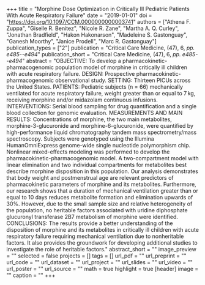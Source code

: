 +++
title = "Morphine Dose Optimization in Critically Ill Pediatric Patients With Acute Respiratory Failure"
date = "2019-01-01"
doi = "https://doi.org/10.1097/CCM.0000000000003741"
authors = ["Athena F. Zuppa", "Giselle R. Benitez", "Nicole R. Zane", "Martha A. Q. Curley", "Jonathan Bradfield", "Hakon Hakonarson", "Madeleine S. Gastonguay", "Ganesh Moorthy", "Janice Prodell", "Marc R. Gastonguay"]
publication_types = ["2"]
publication = "Critical Care Medicine, (47), 6, _pp. e485--e494_"
publication_short = "Critical Care Medicine, (47), 6, _pp. e485--e494_"
abstract = "OBJECTIVE: To develop a pharmacokinetic-pharmacogenomic population model of morphine in critically ill children with acute respiratory failure. DESIGN: Prospective pharmacokinetic-pharmacogenomic observational study. SETTING: Thirteen PICUs across the United States. PATIENTS: Pediatric subjects (n = 66) mechanically ventilated for acute respiratory failure, weight greater than or equal to 7 kg, receiving morphine and/or midazolam continuous infusions. INTERVENTIONS: Serial blood sampling for drug quantification and a single blood collection for genomic evaluation. MEASUREMENTS AND MAIN RESULTS: Concentrations of morphine, the two main metabolites, morphine-3-glucuronide and morphine-6-glucuronide, were quantified by high-performance liquid chromatography tandem mass spectrometry/mass spectroscopy. Subjects were genotyped using the Illumina HumanOmniExpress genome-wide single nucleotide polymorphism chip. Nonlinear mixed-effects modeling was performed to develop the pharmacokinetic-pharmacogenomic model. A two-compartment model with linear elimination and two individual compartments for metabolites best describe morphine disposition in this population. Our analysis demonstrates that body weight and postmenstrual age are relevant predictors of pharmacokinetic parameters of morphine and its metabolites. Furthermore, our research shows that a duration of mechanical ventilation greater than or equal to 10 days reduces metabolite formation and elimination upwards of 30%. However, due to the small sample size and relative heterogeneity of the population, no heritable factors associated with uridine diphosphate glucuronyl transferase 2B7 metabolism of morphine were identified. CONCLUSIONS: The results provide a better understanding of the disposition of morphine and its metabolites in critically ill children with acute respiratory failure requiring mechanical ventilation due to nonheritable factors. It also provides the groundwork for developing additional studies to investigate the role of heritable factors."
abstract_short = ""
image_preview = ""
selected = false
projects = []
tags = []
url_pdf = ""
url_preprint = ""
url_code = ""
url_dataset = ""
url_project = ""
url_slides = ""
url_video = ""
url_poster = ""
url_source = ""
math = true
highlight = true
[header]
image = ""
caption = ""
+++
